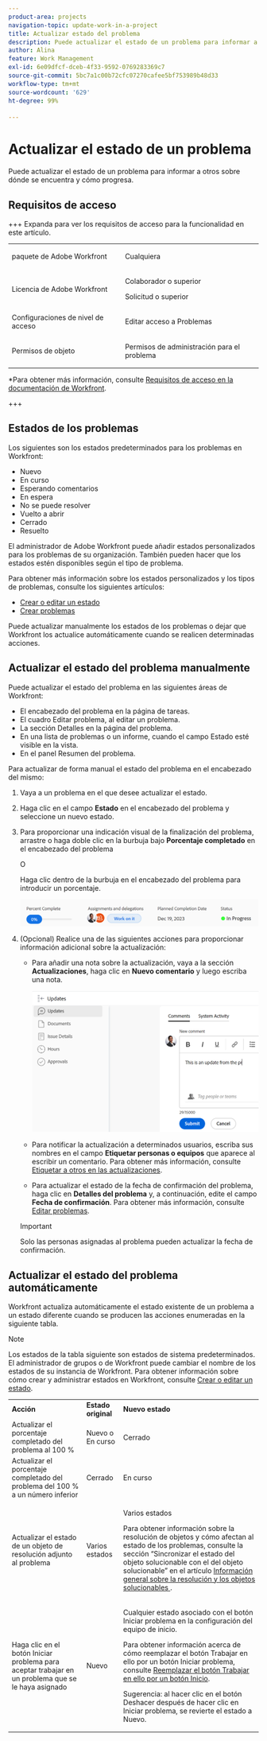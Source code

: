 ```yaml
---
product-area: projects
navigation-topic: update-work-in-a-project
title: Actualizar estado del problema
description: Puede actualizar el estado de un problema para informar a otros sobre dónde se encuentra y cómo progresa.
author: Alina
feature: Work Management
exl-id: 6e09dfcf-dceb-4f33-9592-0769283369c7
source-git-commit: 5bc7a1c00b72cfc07270cafee5bf753989b48d33
workflow-type: tm+mt
source-wordcount: '629'
ht-degree: 99%

---
```


# Actualizar el estado de un problema

<!--Audited: 01/2024-->

Puede actualizar el estado de un problema para informar a otros sobre dónde se encuentra y cómo progresa.

## Requisitos de acceso

+++ Expanda para ver los requisitos de acceso para la funcionalidad en este artículo. 

<table style="table-layout:auto"> 
 <col> 
 <col> 
 <tbody> 
  <tr> 
   <td role="rowheader">paquete de Adobe Workfront</td> 
   <td> <p>Cualquiera</p> </td> 
  </tr> 
  <tr> 
   <td role="rowheader">Licencia de Adobe Workfront</td> 
   <td> <p>Colaborador o superior</p>
   <p>Solicitud o superior</p>
   </td> 
  </tr> 
  <tr> 
   <td role="rowheader">Configuraciones de nivel de acceso</td> 
   <td> <p>Editar acceso a Problemas</p> </td> 
  </tr> 
  <tr> 
   <td role="rowheader">Permisos de objeto</td> 
   <td> <p>Permisos de administración para el problema</p> </td> 
  </tr> 
 </tbody> 
</table>

*Para obtener más información, consulte [Requisitos de acceso en la documentación de Workfront](/help/quicksilver/administration-and-setup/add-users/access-levels-and-object-permissions/access-level-requirements-in-documentation.md).

+++

<!--Old:

<table style="table-layout:auto"> 
 <col> 
 <col> 
 <tbody> 
  <tr> 
   <td role="rowheader">Adobe Workfront plan</td> 
   <td> <p>Any</p> </td> 
  </tr> 
  <tr> 
   <td role="rowheader">Adobe Workfront license*</td> 
   <td> <p>New: Contributor or higher</p>
   Or
   <p>Current: Request or higher</p>
   </td> 
  </tr> 
  <tr> 
   <td role="rowheader">Access level configurations</td> 
   <td> <p>Edit access to Issues</p> </td> 
  </tr> 
  <tr> 
   <td role="rowheader">Object permissions</td> 
   <td> <p>Manage permissions to the issue</p> </td> 
  </tr> 
 </tbody> 
</table>-->

## Estados de los problemas

Los siguientes son los estados predeterminados para los problemas en Workfront:

* Nuevo
* En curso
* Esperando comentarios
* En espera
* No se puede resolver
* Vuelto a abrir
* Cerrado
* Resuelto

El administrador de Adobe Workfront puede añadir estados personalizados para los problemas de su organización. También pueden hacer que los estados estén disponibles según el tipo de problema.

Para obtener más información sobre los estados personalizados y los tipos de problemas, consulte los siguientes artículos:

* [Crear o editar un estado](../../../administration-and-setup/customize-workfront/creating-custom-status-and-priority-labels/create-or-edit-a-status.md)
* [Crear problemas](../../../manage-work/issues/manage-issues/create-issues.md)

Puede actualizar manualmente los estados de los problemas o dejar que Workfront los actualice automáticamente cuando se realicen determinadas acciones.

## Actualizar el estado del problema manualmente

Puede actualizar el estado del problema en las siguientes áreas de Workfront:

* El encabezado del problema en la página de tareas.
* El cuadro Editar problema, al editar un problema.
* La sección Detalles en la página del problema.
* En una lista de problemas o un informe, cuando el campo Estado esté visible en la vista.
* En el panel Resumen del problema.

Para actualizar de forma manual el estado del problema en el encabezado del mismo:

1. Vaya a un problema en el que desee actualizar el estado.
1. Haga clic en el campo **Estado** en el encabezado del problema y seleccione un nuevo estado.
1. Para proporcionar una indicación visual de la finalización del problema, arrastre o haga doble clic en la burbuja bajo **Porcentaje completado** en el encabezado del problema

   O

   Haga clic dentro de la burbuja en el encabezado del problema para introducir un porcentaje.

   ![](assets/nwe-updatetaskpercentinheader-350x54.png)

1. (Opcional) Realice una de las siguientes acciones para proporcionar información adicional sobre la actualización:

   * Para añadir una nota sobre la actualización, vaya a la sección **Actualizaciones**, haga clic en **Nuevo comentario** y luego escriba una nota.

     ![](assets/nwe-issue-update-stream-message-box-350x125.png)

   * Para notificar la actualización a determinados usuarios, escriba sus nombres en el campo **Etiquetar personas o equipos** que aparece al escribir un comentario. Para obtener más información, consulte [Etiquetar a otros en las actualizaciones](../../../workfront-basics/updating-work-items-and-viewing-updates/tag-others-on-updates.md).
   * Para actualizar el estado de la fecha de confirmación del problema, haga clic en **Detalles del problema** y, a continuación, edite el campo **Fecha de confirmación**. Para obtener más información, consulte [Editar problemas](/help/quicksilver/manage-work/issues/manage-issues/edit-issues.md).


   >[!IMPORTANT]
   >
   >  Solo las personas asignadas al problema pueden actualizar la fecha de confirmación.



<!--Old instructions, in old commenting: 

When you are updating an issue status, you can also add an explanation about the new status and change other issue information such as the commit date.

1. Go to an issue that you are assigned to for which you want to update the status.
1. Click the **Status** field in the issue header and select a new status.

   ![](assets/nwe-issue-status-expanded-in-header-350x370.png)

1. To provide a visual indication of issue completion, drag or double-click the bubble under **Percent Complete** in the header of the issue.

   Or

   Click inside the bubble in the header of the issue to enter a percentage.

   ![](assets/nwe-updatetaskpercentinheader-350x54.png)

-->

## Actualizar el estado del problema automáticamente

Workfront actualiza automáticamente el estado existente de un problema a un estado diferente cuando se producen las acciones enumeradas en la siguiente tabla.

>[!NOTE]
>
>Los estados de la tabla siguiente son estados de sistema predeterminados. El administrador de grupos o de Workfront puede cambiar el nombre de los estados de su instancia de Workfront. Para obtener información sobre cómo crear y administrar estados en Workfront, consulte [Crear o editar un estado](../../../administration-and-setup/customize-workfront/creating-custom-status-and-priority-labels/create-or-edit-a-status.md).

<table style="table-layout:auto"> 
 <col> 
 <col> 
 <col> 
 <tbody> 
  <tr> 
   <td><b>Acción</b></td> 
   <td><b>Estado original</b></td> 
   <td><b>Nuevo estado</b></td> 
  </tr> 
  <tr> 
   <td>Actualizar el porcentaje completado del problema al 100 %</td> 
   <td>Nuevo o En curso</td> 
   <td>Cerrado</td> 
  </tr> 
  <tr> 
   <td>Actualizar el porcentaje completado del problema del 100 % a un número inferior</td> 
   <td>Cerrado </td> 
   <td>En curso</td> 
  </tr> 
  <tr> 
   <td>Actualizar el estado de un objeto de resolución adjunto al problema</td> 
   <td>Varios estados</td> 
   <td> <p>Varios estados</p> <p>Para obtener información sobre la resolución de objetos y cómo afectan al estado de los problemas, consulte la sección “Sincronizar el estado del objeto solucionable con el del objeto solucionable” en el artículo <a href="../../../manage-work/issues/convert-issues/resolving-and-resolvable-objects.md" class="MCXref xref">Información general sobre la resolución y los objetos solucionables </a>.</p> </td> 
  </tr> 
  <tr data-mc-conditions=""> 
   <td><span>Haga clic en el botón Iniciar problema para aceptar trabajar en un problema que se le haya asignado</span> </td> 
   <td><span>Nuevo</span> </td> 
   <td> <p>Cualquier estado asociado con el botón Iniciar problema en la configuración del equipo de inicio. </p> <p>Para obtener información acerca de cómo reemplazar el botón Trabajar en ello por un botón Iniciar problema, consulte <span href="../../../people-teams-and-groups/create-and-manage-teams/work-on-it-button-to-start-button.md"><a href="../../../people-teams-and-groups/create-and-manage-teams/work-on-it-button-to-start-button.md" class="MCXref xref">Reemplazar el botón Trabajar en ello por un botón Inicio</a></span><span>.</span> </p> <p>Sugerencia: al hacer clic en <span data-mc-conditions="QuicksilverOrClassic.Quicksilver">el botón Deshacer</span> después de hacer clic en Iniciar problema, se revierte el estado a Nuevo. </p> </td> 
  </tr> 
 </tbody> 
</table>
